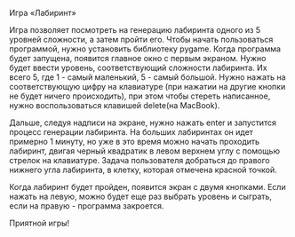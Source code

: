 Игра «Лабиринт»

Игра позволяет посмотреть на генерацию лабиринта одного из 5 уровней сложности, а затем пройти его. Чтобы начать пользоваться программой, нужно установить библиотеку pygame. 
Когда программа будет запущена, появится главное окно с первым экраном. 
Нужно будет ввести уровень, соответствующий сложности лабиринта. Их всего 5, где 1 - самый маленький, 5 - самый большой. 
Нужно нажать на соответствующую цифру на клавиатуре (при нажатии на другие кнопки не будет ничего происходить), при этом чтобы стереть написанное, нужно воспользоваться клавишей delete(на MacBook). 

Дальше, следуя надписи на экране, нужно нажать enter и запустится процесс генерации лабиринта. 
На больших лабиринтах он идет примерно 1 минуту, но уже в это время можно начать проходить лабиринт, двигая черный квадратик в левом верхнем углу с помощью стрелок на клавиатуре. 
Задача пользователя добраться до правого нижнего угла лабиринта, в клетку, которая отмечена красной точкой. 

Когда лабиринт будет пройден, появится экран с двумя кнопками. Если нажать на левую, можно будет еще раз выбрать уровень и сыграть, если на правую - программа закроется. 

Приятной игры!
